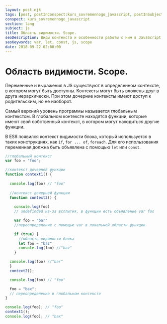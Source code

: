 ```yaml
---
layout: post.njk
tags: [post, postInConspect:kurs_sovremennogo_javascript, postInSubject:js, postInSection:lang]
conspect: kurs_sovremennogo_javascript
section: lang
subject: js
title: Область видимости. Scope.
seoDescription: Виды контекста и особенности работы с ним в JavaScript.
seoKeywords: var, let, const, js, scope
date: 2018-09-22 02:00:00
---
```

# Область видимости. Scope.

Переменные и выражения в JS существуют в определенном контексте, в котором могут быть доступны. Контексты могут быть вложены друг в друга иерархически. При этом дочерние контексты имеют доступ к родительским, но не наоборот.

Самый верхний уровень программы называется глобальным контекстом. В глобальном контексте находятся функции, которые имеют свой собственный контекст, в котором могут находиться другие функции.

В ES6 появился контекст видимости блока, который используется в таких конструкциях, как `if`, `for ... of`, `foreach`. Для его использования переменная должна быть объявлена с помощью `let` или `const`.

```js
//глобальный контекст
var foo = "foo";

//контекст дочерней функции
function context1() {
  
  console.log(foo) // "foo"
  
  //контекст дочерней функции
  function context2() {
    
    console.log(foo) 
    // undefinded из-за всплытия, в функции есть объявление var foo

    var foo = "bar"
    //переопределение с помощью var в локальной области функции

    if (true) {
      //область видимости блока
      let foo = "baz"
      console.log(foo) //"baz"
    }

  console.log(foo) //"bar"
  }
  context2();

  console.log(foo) // "foo"

  foo = "bax";
  // переопределение в глобальном контексте
}

console.log(foo); // "foo"
context1();
console.log(foo); // "bax"
```